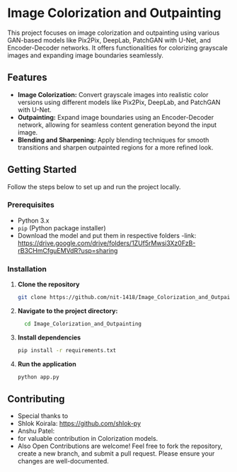 # Image Colorization and Outpainting

This project focuses on image colorization and outpainting using various GAN-based models like Pix2Pix, DeepLab, PatchGAN with U-Net, and Encoder-Decoder networks. It offers functionalities for colorizing grayscale images and expanding image boundaries seamlessly.

## Features

- **Image Colorization:** Convert grayscale images into realistic color versions using different models like Pix2Pix, DeepLab, and PatchGAN with U-Net.
- **Outpainting:** Expand image boundaries using an Encoder-Decoder network, allowing for seamless content generation beyond the input image.
- **Blending and Sharpening:** Apply blending techniques for smooth transitions and sharpen outpainted regions for a more refined look.

## Getting Started

Follow the steps below to set up and run the project locally.

### Prerequisites

- Python 3.x
- `pip` (Python package installer)
- Download the model and put them in respective folders
-link: https://drive.google.com/drive/folders/1ZUf5rMwsi3Xz0FzB-rB3CHmCfguEMVdR?usp=sharing

### Installation

1. **Clone the repository**

   ```bash
   git clone https://github.com/nit-1418/Image_Colorization_and_Outpainting.git
   ```

2. **Navigate to the project directory:**

    ```bash
      cd Image_Colorization_and_Outpainting
    ```
3. **Install dependencies**

   ```bash
   pip install -r requirements.txt
   ```

4. **Run the application**
    ```bash
    python app.py
    ```

## Contributing
- Special thanks to
- Shlok Koirala: https://github.com/shlok-py
- Anshu Patel:
- for valuable contribution in Colorization models.
- Also Open Contributions are welcome! Feel free to fork the repository, create a new branch, and submit a pull request. Please ensure your changes are well-documented.
